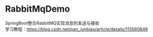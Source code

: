 # RabbitMqDemo
 SpringBoot整合RabbitMQ实现消息的发送与接收
 <br/>学习教程：https://blog.csdn.net/pan_junbiao/article/details/113560849
